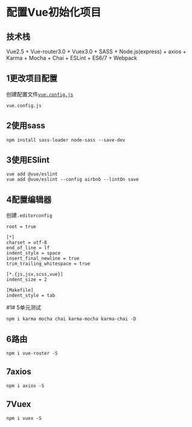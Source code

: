 # 配置Vue初始化项目

## 技术栈
Vue2.5 + Vue-router3.0 + Vuex3.0 + SASS + Node.js(express) + axios + Karma + Mocha + Chai + ESLint + ES6/7 + Webpack

## 1更改项目配置
创建配置文件[`vue.config.js`](https://cli.vuejs.org/config/)
```
vue.config.js
```
## 2使用sass
```
npm install sass-loader node-sass --save-dev
```

## 3使用ESlint
```
vue add @vue/eslint
vue add @vue/eslint --config airbnb --lintOn save
```
## 4配置编辑器
创建`.editorconfig`
```
root = true

[*]
charset = utf-8
end_of_line = lf
indent_style = space
insert_final_newline = true
trim_trailing_whitespace = true

[*.{js,jsx,scss,vue}]
indent_size = 2

[Makefile]
indent_style = tab

```

#1# 5单元测试
```
npm i karma mocha chai karma-mocha karma-chai -D
```

## 6路由
```
npm i vue-router -S
```

## 7axios
```
npm i axios -S
```

## 7Vuex
```
npm i vuex -S
```
